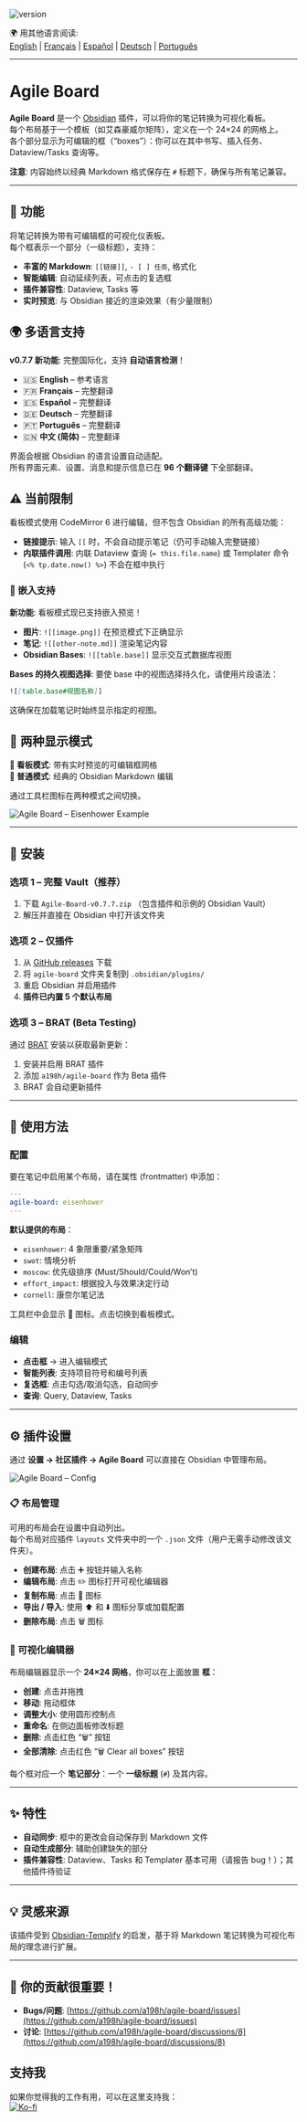 ![version](https://img.shields.io/badge/version-0.7.8-blue)

🌍 用其他语言阅读:  
[English](README.md) | [Français](README.fr.md) | [Español](README.es.md) | [Deutsch](README.de.md) | [Português](README.pt.md)

---

# Agile Board

**Agile Board** 是一个 [Obsidian](https://obsidian.md) 插件，可以将你的笔记转换为可视化看板。  
每个布局基于一个模板（如艾森豪威尔矩阵），定义在一个 24×24 的网格上。  
各个部分显示为可编辑的框（“boxes”）：你可以在其中书写、插入任务、Dataview/Tasks 查询等。

**注意**: 内容始终以经典 Markdown 格式保存在 `#` 标题下，确保与所有笔记兼容。

---

## 🎯 功能

将笔记转换为带有可编辑框的可视化仪表板。  
每个框表示一个部分（一级标题），支持：

- **丰富的 Markdown**: `[[链接]]`, `- [ ] 任务`, 格式化  
- **智能编辑**: 自动延续列表，可点击的复选框  
- **插件兼容性**: Dataview, Tasks 等  
- **实时预览**: 与 Obsidian 接近的渲染效果（有少量限制）  

## 🌍 多语言支持

**v0.7.7 新功能**: 完整国际化，支持 **自动语言检测**！

- 🇺🇸 **English** – 参考语言  
- 🇫🇷 **Français** – 完整翻译  
- 🇪🇸 **Español** – 完整翻译  
- 🇩🇪 **Deutsch** – 完整翻译  
- 🇵🇹 **Português** – 完整翻译  
- 🇨🇳 **中文 (简体)** – 完整翻译  

界面会根据 Obsidian 的语言设置自动适配。  
所有界面元素、设置、消息和提示信息已在 **96 个翻译键** 下全部翻译。

## ⚠️ 当前限制

看板模式使用 CodeMirror 6 进行编辑，但不包含 Obsidian 的所有高级功能：

- **链接提示**: 输入 `[[` 时，不会自动提示笔记（仍可手动输入完整链接）
- **内联插件调用**: 内联 Dataview 查询 (`= this.file.name`) 或 Templater 命令 (`<% tp.date.now() %>`) 不会在框中执行

### 📎 嵌入支持

**新功能**: 看板模式现已支持嵌入预览！

- **图片**: `![[image.png]]` 在预览模式下正确显示
- **笔记**: `![[other-note.md]]` 渲染笔记内容
- **Obsidian Bases**: `![[table.base]]` 显示交互式数据库视图

**Bases 的持久视图选择**: 要使 base 中的视图选择持久化，请使用片段语法：
```markdown
![[table.base#视图名称]]
```
这确保在加载笔记时始终显示指定的视图。

## 🔄 两种显示模式

**🏢 看板模式**: 带有实时预览的可编辑框网格  
**📄 普通模式**: 经典的 Obsidian Markdown 编辑  

通过工具栏图标在两种模式之间切换。

![Agile Board – Eisenhower Example](./agile-board-eisenhower.gif)

---

## 🚀 安装

### 选项 1 – 完整 Vault（推荐）

1. 下载 `Agile-Board-v0.7.7.zip` （包含插件和示例的 Obsidian Vault）  
2. 解压并直接在 Obsidian 中打开该文件夹  

### 选项 2 – 仅插件

1. 从 [GitHub releases](https://github.com/a198h/agile-board/releases) 下载  
2. 将 `agile-board` 文件夹复制到 `.obsidian/plugins/`  
3. 重启 Obsidian 并启用插件  
4. **插件已内置 5 个默认布局**  

### 选项 3 – BRAT (Beta Testing)

通过 [BRAT](https://github.com/TfTHacker/obsidian42-brat) 安装以获取最新更新：

1. 安装并启用 BRAT 插件  
2. 添加 `a198h/agile-board` 作为 Beta 插件  
3. BRAT 会自动更新插件  

---

## 📝 使用方法

### 配置

要在笔记中启用某个布局，请在属性 (frontmatter) 中添加：

```yaml
---
agile-board: eisenhower
---
```

**默认提供的布局**：

- `eisenhower`: 4 象限重要/紧急矩阵  
- `swot`: 情境分析  
- `moscow`: 优先级排序 (Must/Should/Could/Won’t)  
- `effort_impact`: 根据投入与效果决定行动  
- `cornell`: 康奈尔笔记法  

工具栏中会显示 🏢 图标。点击切换到看板模式。

### 编辑

- **点击框** → 进入编辑模式  
- **智能列表**: 支持项目符号和编号列表  
- **复选框**: 点击勾选/取消勾选，自动同步  
- **查询**: Query, Dataview, Tasks  

---

## ⚙️ 插件设置

通过 **设置 → 社区插件 → Agile Board** 可以直接在 Obsidian 中管理布局。

![Agile Board – Config](./agile-board-customize-board.png)

### 📋 布局管理

可用的布局会在设置中自动列出。  
每个布局对应插件 `layouts` 文件夹中的一个 `.json` 文件（用户无需手动修改该文件夹）。

- **创建布局**: 点击 ➕ 按钮并输入名称  
- **编辑布局**: 点击 ✏️ 图标打开可视化编辑器  
- **复制布局**: 点击 📑 图标  
- **导出 / 导入**: 使用 ⬆️ 和 ⬇️ 图标分享或加载配置  
- **删除布局**: 点击 🗑️ 图标  

### 🎨 可视化编辑器

布局编辑器显示一个 **24×24 网格**，你可以在上面放置 **框**：

- **创建**: 点击并拖拽  
- **移动**: 拖动框体  
- **调整大小**: 使用圆形控制点  
- **重命名**: 在侧边面板修改标题  
- **删除**: 点击红色 “🗑️” 按钮  
- **全部清除**: 点击红色 “🗑️ Clear all boxes” 按钮  

每个框对应一个 **笔记部分**：一个 **一级标题** (`#`) 及其内容。

---

## ✨ 特性

- **自动同步**: 框中的更改会自动保存到 Markdown 文件  
- **自动生成部分**: 辅助创建缺失的部分  
- **插件兼容性**: Dataview、Tasks 和 Templater 基本可用（请报告 bug！）；其他插件待验证  

---

## 💡 灵感来源

该插件受到 [Obsidian-Templify](https://github.com/Quorafind/Obsidian-Templify) 的启发，基于将 Markdown 笔记转换为可视化布局的理念进行扩展。

---

## 📂 你的贡献很重要！

- **Bugs/问题**: [https://github.com/a198h/agile-board/issues](https://github.com/a198h/agile-board/issues)  
- **讨论**: [https://github.com/a198h/agile-board/discussions/8](https://github.com/a198h/agile-board/discussions/8)  

## 支持我
如果你觉得我的工作有用，可以在这里支持我：  
[![Ko-fi](https://ko-fi.com/img/githubbutton_sm.svg)](https://ko-fi.com/a198h)
